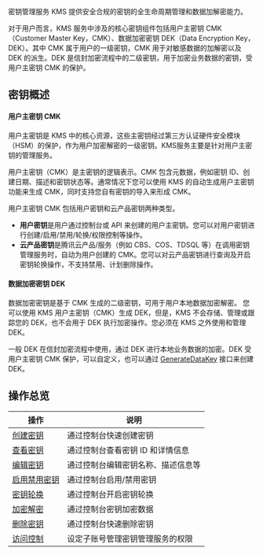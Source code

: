 密钥管理服务 KMS 提供安全合规的密钥的全生命周期管理和数据加解密能力。

对于用户而言，KMS 服务中涉及的核心密钥组件包括用户主密钥 CMK（Customer Master Key，CMK）、数据加密密钥 DEK（Data Encryption Key，DEK）。其中 CMK 属于用户的一级密钥，CMK 用于对敏感数据的加解密以及 DEK 的派生。DEK 是信封加密流程中的二级密钥，用于加密业务数据的密钥，受用户主密钥 CMK 的保护。




## 密钥概述
#### 用户主密钥 CMK
用户主密钥是 KMS 中的核心资源，这些主密钥经过第三方认证硬件安全模块（HSM）的保护，作为用户加密解密的一级密钥。KMS服务主要是针对用户主密钥的管理服务。

用户主密钥（CMK）是主密钥的逻辑表示。CMK 包含元数据，例如密钥 ID、创建日期、描述和密钥状态等。通常情况下您可以使用 KMS 的自动生成用户主密钥功能来生成 CMK，同时支持您自有密钥的导入来形成 CMK。


用户主密钥 CMK 包括用户密钥和云产品密钥两种类型。
- **用户密钥**是用户通过控制台或 API 来创建的用户主密钥。您可以对用户密钥进行创建/启用/禁用/轮换/权限控制等操作。
- **云产品密钥**是腾讯云产品/服务（例如 CBS、COS、TDSQL 等）在调用密钥管理服务时，自动为用户创建的 CMK。您可以对云产品密钥进行查询及开启密钥轮换操作，不支持禁用、计划删除操作。


#### 数据加密密钥 DEK
数据加密密钥是基于 CMK 生成的二级密钥，可用于用户本地数据加密解密。
您可以使用 KMS 用户主密钥（CMK）生成 DEK，但是，KMS 不会存储、管理或跟踪您的 DEK，也不会用于 DEK 执行加密操作。您必须在 KMS 之外使用和管理 DEK。

一般 DEK 在信封加密流程中使用，通过 DEK 进行本地业务数据的加密。DEK 受用户主密钥 CMK 保护，可以自定义，也可以通过 [GenerateDataKey](https://cloud.tencent.com/document/product/573/34419) 接口来创建 DEK。




## 操作总览
| 操作             | 说明                               |
| ---------------- | ---------------------------------- |
| [创建密钥](https://cloud.tencent.com/document/product/573/8875)         | 通过控制台快速创建密钥             |
| [查看密钥](https://cloud.tencent.com/document/product/573/38386) | 通过控制台查看密钥 ID 和详情信息       |
| [编辑密钥](https://cloud.tencent.com/document/product/573/38397)         | 通过控制台编辑密钥名称、描述信息等 |
| [启用禁用密钥](https://cloud.tencent.com/document/product/573/38398)    | 通过控制台启用/禁用密钥            |
| [密钥轮换](https://cloud.tencent.com/document/product/573/38399)         | 通过控制台开启密钥轮换             |
| [加密解密](https://cloud.tencent.com/document/product/573/8877)         | 通过控制台密钥加密数据             |
| [删除密钥](https://cloud.tencent.com/document/product/573/38404)         | 通过控制台快速删除密钥             |
| [访问控制](https://cloud.tencent.com/document/product/573/10129)         | 设定子账号管理密钥管理服务的权限   |

